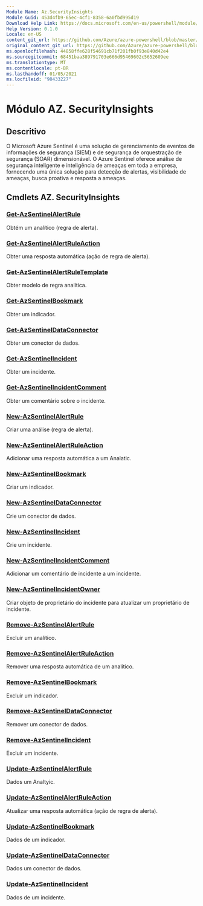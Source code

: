 ```yaml
---
Module Name: Az.SecurityInsights
Module Guid: 453d4fb9-65ec-4cf1-8358-6a0fbd995d19
Download Help Link: https://docs.microsoft.com/en-us/powershell/module/az.securityinsights
Help Version: 0.1.0
Locale: en-US
content_git_url: https://github.com/Azure/azure-powershell/blob/master/src/SecurityInsights/SecurityInsights/help/Az.SecurityInsights.md
original_content_git_url: https://github.com/Azure/azure-powershell/blob/master/src/SecurityInsights/SecurityInsights/help/Az.SecurityInsights.md
ms.openlocfilehash: 44858ffe628f54691cb71f201fb0f93e840d42e4
ms.sourcegitcommit: 68451baa389791703e666d95469602c5652609ee
ms.translationtype: MT
ms.contentlocale: pt-BR
ms.lasthandoff: 01/05/2021
ms.locfileid: "98433227"
---
```

# Módulo AZ. SecurityInsights
## Descritivo
O Microsoft Azure Sentinel é uma solução de gerenciamento de eventos de informações de segurança (SIEM) e de segurança de orquestração de segurança (SOAR) dimensionável. O Azure Sentinel oferece análise de segurança inteligente e inteligência de ameaças em toda a empresa, fornecendo uma única solução para detecção de alertas, visibilidade de ameaças, busca proativa e resposta a ameaças.

## Cmdlets AZ. SecurityInsights
### [Get-AzSentinelAlertRule](Get-AzSentinelAlertRule.md)
Obtém um analítico (regra de alerta).

### [Get-AzSentinelAlertRuleAction](Get-AzSentinelAlertRuleAction.md)
Obter uma resposta automática (ação de regra de alerta).

### [Get-AzSentinelAlertRuleTemplate](Get-AzSentinelAlertRuleTemplate.md)
Obter modelo de regra analítica.

### [Get-AzSentinelBookmark](Get-AzSentinelBookmark.md)
Obter um indicador.

### [Get-AzSentinelDataConnector](Get-AzSentinelDataConnector.md)
Obter um conector de dados.

### [Get-AzSentinelIncident](Get-AzSentinelIncident.md)
Obter um incidente.

### [Get-AzSentinelIncidentComment](Get-AzSentinelIncidentComment.md)
Obter um comentário sobre o incidente.

### [New-AzSentinelAlertRule](New-AzSentinelAlertRule.md)
Criar uma análise (regra de alerta).

### [New-AzSentinelAlertRuleAction](New-AzSentinelAlertRuleAction.md)
Adicionar uma resposta automática a um Analatic.

### [New-AzSentinelBookmark](New-AzSentinelBookmark.md)
Criar um indicador.

### [New-AzSentinelDataConnector](New-AzSentinelDataConnector.md)
Crie um conector de dados.

### [New-AzSentinelIncident](New-AzSentinelIncident.md)
Crie um incidente.

### [New-AzSentinelIncidentComment](New-AzSentinelIncidentComment.md)
Adicionar um comentário de incidente a um incidente.

### [New-AzSentinelIncidentOwner](New-AzSentinelIncidentOwner.md)
Criar objeto de proprietário do incidente para atualizar um proprietário de incidente.

### [Remove-AzSentinelAlertRule](Remove-AzSentinelAlertRule.md)
Excluir um analítico.

### [Remove-AzSentinelAlertRuleAction](Remove-AzSentinelAlertRuleAction.md)
Remover uma resposta automática de um analítico.

### [Remove-AzSentinelBookmark](Remove-AzSentinelBookmark.md)
Excluir um indicador.

### [Remove-AzSentinelDataConnector](Remove-AzSentinelDataConnector.md)
Remover um conector de dados.

### [Remove-AzSentinelIncident](Remove-AzSentinelIncident.md)
Excluir um incidente.

### [Update-AzSentinelAlertRule](Update-AzSentinelAlertRule.md)
Dados um Analtyic.

### [Update-AzSentinelAlertRuleAction](Update-AzSentinelAlertRuleAction.md)
Atualizar uma resposta automática (ação de regra de alerta).

### [Update-AzSentinelBookmark](Update-AzSentinelBookmark.md)
Dados de um indicador.

### [Update-AzSentinelDataConnector](Update-AzSentinelDataConnector.md)
Dados um conector de dados.

### [Update-AzSentinelIncident](Update-AzSentinelIncident.md)
Dados de um incidente.
